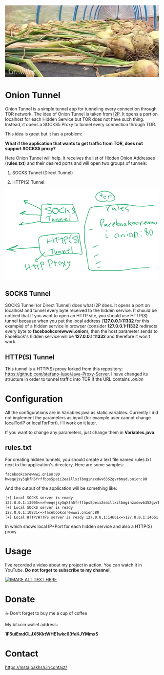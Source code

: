 ![OnionTunnel](IMAGES/OnionTunnel.jpg)

# Onion Tunnel

Onion Tunnel is a simple tunnel app for tunneling every connection through TOR network. The idea of Onion Tunnel is taken from [I2P](https://geti2p.net/en/). It opens a port on localhost for each Hidden Service but TOR does not have such thing. Instead, it opens a SOCKS5 Proxy to tunnel every connection through TOR.

This idea is great but it has a problem:

**What if the application that wants to get traffic from TOR, does not support SOCKS5 proxy?**

Here Onion Tunnel will help. It receives the list of Hidden Onion Addresses (**rules.txt**) and their desired ports and will open two groups of tunnels:

1) SOCKS Tunnel (Direct Tunnel)

2) HTTP(S) Tunnel

![How It Works](IMAGES/How_It_Works.png)

## SOCKS Tunnel

SOCKS Tunnel (or Direct Tunnel) does what I2P does. It opens a port on localhost and tunnel every byte received to the hidden service. It should be noticed that if you want to open an HTTP site, you should use HTTP(S) tunnel because when you put the local address (**127.0.0.1:11332** for this example) of a hidden service in browser (consider **127.0.0.1:11332** redirects every byte to **facebookcorewwwi.onion**), then the host parameter sends to FaceBook's hidden service will be **127.0.0.1:11332** and therefore it won't work.

## HTTP(S) Tunnel

This tunnel is a HTTP(S) proxy forked from this repository: https://github.com/stefano-lupo/Java-Proxy-Server. I have changed its structure in order to tunnel traffic into TOR if the URL contains *.onion*

# Configuration

All the configurations are in Variables.java as static variables. Currently I did not implement the parameters as input (for example user cannot change localTorIP or localTorPort). I'll work on it later.

If you want to change any parameters, just change them in **Variables.java**. 

## rules.txt

For creating hidden tunnels, you should create a text file named rules.txt next to the application's directory. Here are some samples:

```
facebookcorewwwi.onion:80
hweqejsy5qkfh5frffbps5peii2eaillxzlbmginzxdwv6352gvrbmyd.onion:80
```

And the output of the application will be something like:

```
[+] Local SOCKS server is ready 127.0.0.1:13005<=>hweqejsy5qkfh5frffbps5peii2eaillxzlbmginzxdwv6352gvrbmyd.onion:80
[+] Local SOCKS server is ready 127.0.0.1:10831<=>facebookcorewwwi.onion:80
[+] Local HTTP/HTTPS server is ready 127.0.0.1:14661<=>127.0.0.1:14661
```

In which shows local IP+Port for each hidden service and also a HTTP(S) proxy.

# Usage

I've recorded a video about my project in action. You can watch it in YouTube. **Do not forget to subscribe to my channel**.

[![IMAGE ALT TEXT HERE](https://img.youtube.com/vi/0pxDE3vb21M/0.jpg)](https://www.youtube.com/watch?v=0pxDE3vb21M)

# Donate

☕ Don't forget to buy me a cup of coffee

My bitcoin wallet address:

**1F5uiEmdCLJX5KktWHE1wkc63feKJYMmxS**

# Contact

https://mstajbakhsh.ir/contact/
